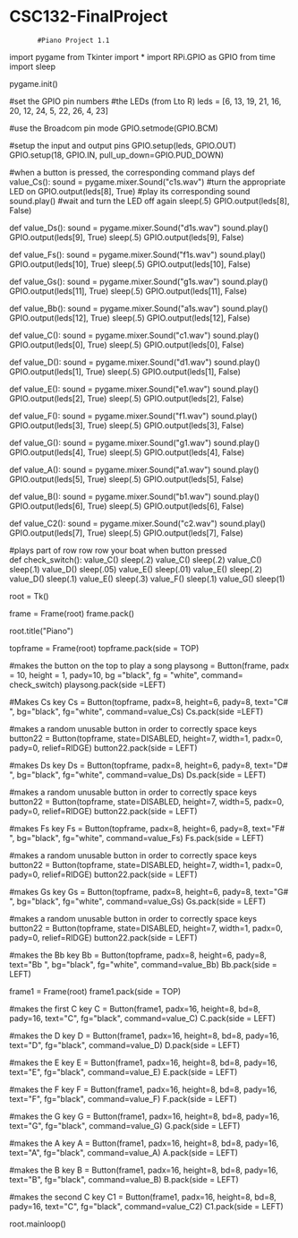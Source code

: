 # CSC132-FinalProject 
           #Piano Project 1.1


import pygame
from Tkinter import *
import RPi.GPIO as GPIO
from time import sleep

pygame.init()

#set the GPIO pin numbers
#the LEDs (from Lto R)
leds = [6, 13, 19, 21, 16, 20, 12, 24, 5, 22, 26, 4, 23]

#use the Broadcom pin mode
GPIO.setmode(GPIO.BCM)

#setup the input and output pins
GPIO.setup(leds, GPIO.OUT)
GPIO.setup(18, GPIO.IN, pull_up_down=GPIO.PUD_DOWN)

#when a button is pressed, the corresponding command plays
def value_Cs():
    sound = pygame.mixer.Sound("c1s.wav")
    #turn the appropriate LED on
    GPIO.output(leds[8], True)
    #play its corresponding sound
    sound.play()
    #wait and turn the LED off again
    sleep(.5)
    GPIO.output(leds[8], False)

def value_Ds():
    sound = pygame.mixer.Sound("d1s.wav")
    sound.play()
    GPIO.output(leds[9], True)
    sleep(.5)
    GPIO.output(leds[9], False)

def value_Fs():
    sound = pygame.mixer.Sound("f1s.wav")
    sound.play()
    GPIO.output(leds[10], True)
    sleep(.5)
    GPIO.output(leds[10], False)
    
def value_Gs():
    sound = pygame.mixer.Sound("g1s.wav")
    sound.play()
    GPIO.output(leds[11], True)
    sleep(.5)
    GPIO.output(leds[11], False)

def value_Bb():
    sound = pygame.mixer.Sound("a1s.wav")
    sound.play()
    GPIO.output(leds[12], True)
    sleep(.5)
    GPIO.output(leds[12], False)

def value_C():
    sound = pygame.mixer.Sound("c1.wav")
    sound.play()
    GPIO.output(leds[0], True)
    sleep(.5)
    GPIO.output(leds[0], False)

def value_D():
    sound = pygame.mixer.Sound("d1.wav")
    sound.play()
    GPIO.output(leds[1], True)
    sleep(.5)
    GPIO.output(leds[1], False)

def value_E():
    sound = pygame.mixer.Sound("e1.wav")
    sound.play()
    GPIO.output(leds[2], True)
    sleep(.5)
    GPIO.output(leds[2], False)
    
def value_F():
    sound = pygame.mixer.Sound("f1.wav")
    sound.play()
    GPIO.output(leds[3], True)
    sleep(.5)
    GPIO.output(leds[3], False)
    
def value_G():
    sound = pygame.mixer.Sound("g1.wav")
    sound.play()
    GPIO.output(leds[4], True)
    sleep(.5)
    GPIO.output(leds[4], False)
 
def value_A():
    sound = pygame.mixer.Sound("a1.wav")
    sound.play()
    GPIO.output(leds[5], True)
    sleep(.5)
    GPIO.output(leds[5], False)
   
def value_B():
    sound = pygame.mixer.Sound("b1.wav")
    sound.play()
    GPIO.output(leds[6], True)
    sleep(.5)
    GPIO.output(leds[6], False)
    
def value_C2():
    sound = pygame.mixer.Sound("c2.wav")
    sound.play()
    GPIO.output(leds[7], True)
    sleep(.5)
    GPIO.output(leds[7], False)

#plays part of row row row your boat when button pressed   
def check_switch():
    value_C()
    sleep(.2)
    value_C()
    sleep(.2)
    value_C()
    sleep(.1)
    value_D()
    sleep(.05)
    value_E()
    sleep(.01)
    value_E()
    sleep(.2)
    value_D()
    sleep(.1)
    value_E()
    sleep(.3)
    value_F()
    sleep(.1)
    value_G()
    sleep(1)
    
root = Tk()

frame = Frame(root)
frame.pack()

root.title("Piano")

topframe = Frame(root)
topframe.pack(side = TOP)

#makes the button on the top to play a song
playsong = Button(frame, padx = 10, height = 1, pady=10, bg ="black", fg = "white", command= check_switch)
playsong.pack(side =LEFT)

#Makes Cs key
Cs = Button(topframe, padx=8, height=6, pady=8, text="C# ", bg="black", fg="white", command=value_Cs)
Cs.pack(side =LEFT)

#makes a random unusable button in order to correctly space keys
button22 = Button(topframe, state=DISABLED, height=7, width=1, padx=0, pady=0, relief=RIDGE)
button22.pack(side = LEFT)

#makes Ds key
Ds = Button(topframe, padx=8, height=6, pady=8, text="D# ", bg="black", fg="white", command=value_Ds)
Ds.pack(side = LEFT)

#makes a random unusable button in order to correctly space keys
button22 = Button(topframe, state=DISABLED, height=7, width=5, padx=0, pady=0, relief=RIDGE)
button22.pack(side = LEFT)

#makes Fs key
Fs = Button(topframe, padx=8, height=6, pady=8, text="F# ", bg="black", fg="white", command=value_Fs)
Fs.pack(side = LEFT)

#makes a random unusable button in order to correctly space keys
button22 = Button(topframe, state=DISABLED, height=7, width=1, padx=0, pady=0, relief=RIDGE)
button22.pack(side = LEFT)

#makes Gs key
Gs = Button(topframe, padx=8, height=6, pady=8, text="G# ", bg="black", fg="white", command=value_Gs)
Gs.pack(side = LEFT)

#makes a random unusable button in order to correctly space keys
button22 = Button(topframe, state=DISABLED, height=7, width=1, padx=0, pady=0, relief=RIDGE)
button22.pack(side = LEFT)

#makes the Bb key
Bb = Button(topframe, padx=8, height=6, pady=8, text="Bb ", bg="black", fg="white", command=value_Bb)
Bb.pack(side = LEFT)

frame1 = Frame(root)
frame1.pack(side = TOP)

#makes the first C key
C = Button(frame1, padx=16, height=8, bd=8, pady=16, text="C", fg="black", command=value_C)
C.pack(side = LEFT)

#makes the D key
D = Button(frame1, padx=16, height=8, bd=8, pady=16, text="D", fg="black", command=value_D)
D.pack(side = LEFT)

#makes the E key
E = Button(frame1, padx=16, height=8, bd=8, pady=16, text="E", fg="black", command=value_E)
E.pack(side = LEFT)

#makes the F key
F = Button(frame1, padx=16, height=8, bd=8, pady=16, text="F", fg="black", command=value_F)
F.pack(side = LEFT)

#makes the G key
G = Button(frame1, padx=16, height=8, bd=8, pady=16, text="G", fg="black", command=value_G)
G.pack(side = LEFT)

#makes the A key
A = Button(frame1, padx=16, height=8, bd=8, pady=16, text="A", fg="black", command=value_A)
A.pack(side = LEFT)

#makes the B key
B = Button(frame1, padx=16, height=8, bd=8, pady=16, text="B", fg="black", command=value_B)
B.pack(side = LEFT)

#makes the second C key
C1 = Button(frame1, padx=16, height=8, bd=8, pady=16, text="C", fg="black", command=value_C2)
C1.pack(side = LEFT)

root.mainloop()
